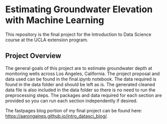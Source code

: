 # Estimating Groundwater Elevation with Machine Learning

This repository is the final project for the Introduction to Data Science course at the UCLA extension program. 

## Project Overview

The general goals of this project are to estimate groundwater depth at monitoring wells across Los Angeles, California. The project proposal and data used can be found in the final.ipynb notebook. The data required is found in the data folder and should be left as is. The generated cleaned data file is also included in the data folder so there is no need to run the preprocessing steps. The packages and data required for each section are provided so you can run each section independently if desired.

The fastpages blog portion of my final project can be found here: https://aarongaines.github.io/intro_datasci_blog/.